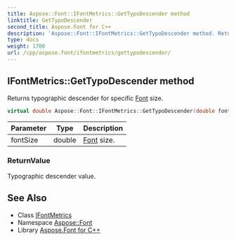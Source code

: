 ```yaml
---
title: Aspose::Font::IFontMetrics::GetTypoDescender method
linktitle: GetTypoDescender
second_title: Aspose.Font for C++
description: 'Aspose::Font::IFontMetrics::GetTypoDescender method. Returns typographic descender for specific Font size in C++.'
type: docs
weight: 1700
url: /cpp/aspose.font/ifontmetrics/gettypodescender/
---
```

## IFontMetrics::GetTypoDescender method


Returns typographic descender for specific [Font](../../font/) size.

```cpp
virtual double Aspose::Font::IFontMetrics::GetTypoDescender(double fontSize)=0
```


| Parameter | Type | Description |
| --- | --- | --- |
| fontSize | double | [Font](../../font/) size. |

### ReturnValue

Typographic descender value.

## See Also

* Class [IFontMetrics](../)
* Namespace [Aspose::Font](../../)
* Library [Aspose.Font for C++](../../../)

